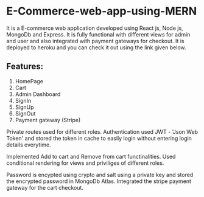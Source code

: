 # E-Commerce-web-app-using-MERN

It is a E-commerce web application developed using React js, Node js, MongoDb and Express. It is fully functional with different views for admin and user and also integrated with payment gateways for checkout. It is deployed to heroku and you can check it out using the link given below.


## Features:
1. HomePage
2. Cart
3. Admin Dashboard
4. SignIn
5. SignUp
6. SignOut
7. Payment gateway (Stripe)

Private routes used for different roles. Authentication used JWT - 'Json Web Token' and stored the token in cache to easily login without entering login details everytime. 

Implemented Add to cart and Remove from cart functinalities. Used conditional rendering for views and priviliges of different roles.

Password is encypted using crypto and salt using a private key and stored the encrypted password in MongoDb Atlas. Integrated the stripe payment gateway for the cart checkout.

